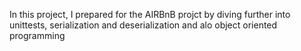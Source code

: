 In this project, I prepared for the AIRBnB projct by diving further into unittests, serialization and deserialization and alo object oriented programming
